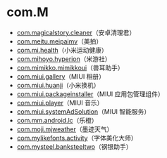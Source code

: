 # com.M

- [com.magicalstory.cleaner](./com.magicalstory.cleaner/readme.md)（安卓清理君）
- [com.meitu.meipaimv](./com.meitu.meipaimv/readme.md)（美拍）
- [com.mi.health](./com.mi.health/readme.md)（小米运动健康）
- [com.mihoyo.hyperion](./com.mihoyo.hyperion/readme.md)（米游社）
- [com.mimikko.mimikkoui](./com.mimikko.mimikkoui/readme.md)（兽耳助手）
- [com.miui.gallery](./com.miui.gallery/readme.md)（MIUI 相册）
- [com.miui.huanji](./com.miui.huanji/readme.md)（小米换机）
- [com.miui.packageinstaller](./com.miui.packageinstaller/readme.md)（MIUI 应用包管理组件）
- [com.miui.player](./com.miui.player/readme.md)（MIUI 音乐）
- [com.miui.systemAdSolution](./com.miui.systemAdSolution/readme.md)（MIUI 智能服务）
- [com.mm.android.lc](./com.mm.android.lc/readme.md)（乐橙）
- [com.moji.mjweather](./com.moji.mjweather/readme.md)（墨迹天气）
- [com.mylikefonts.activity](./com.mylikefonts.activity/readme.md)（字体美化大师）
- [com.mysteel.banksteeltwo](./com.mysteel.banksteeltwo/readme.md)（钢银助手）
